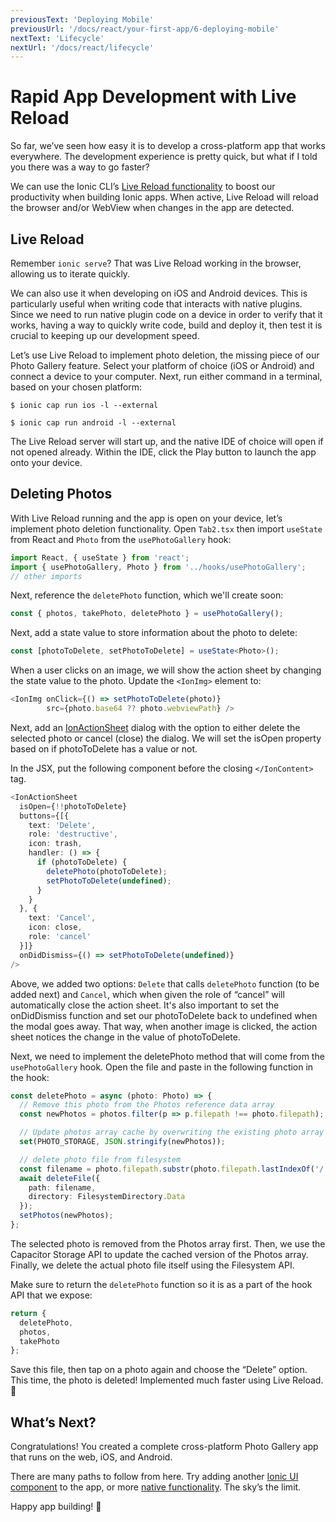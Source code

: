 ```yaml
---
previousText: 'Deploying Mobile'
previousUrl: '/docs/react/your-first-app/6-deploying-mobile'
nextText: 'Lifecycle'
nextUrl: '/docs/react/lifecycle'
---
```


# Rapid App Development with Live Reload

So far, we’ve seen how easy it is to develop a cross-platform app that works everywhere. The development experience is pretty quick, but what if I told you there was a way to go faster?

We can use the Ionic CLI’s [Live Reload functionality](https://ionicframework.com/docs/cli/livereload) to boost our productivity when building Ionic apps. When active, Live Reload will reload the browser and/or WebView when changes in the app are detected.

## Live Reload

Remember `ionic serve`? That was Live Reload working in the browser, allowing us to iterate quickly.

We can also use it when developing on iOS and Android devices. This is particularly useful when writing code that interacts with native plugins. Since we need to run native plugin code on a device in order to verify that it works, having a way to quickly write code, build and deploy it, then test it is crucial to keeping up our development speed.

Let’s use Live Reload to implement photo deletion, the missing piece of our Photo Gallery feature. Select your platform of choice (iOS or Android) and connect a device to your computer. Next, run either command in a terminal, based on your chosen platform:

```shell
$ ionic cap run ios -l --external

$ ionic cap run android -l --external
```

The Live Reload server will start up, and the native IDE of choice will open if not opened already. Within the IDE, click the Play button to launch the app onto your device.

## Deleting Photos

With Live Reload running and the app is open on your device, let’s implement photo deletion functionality. Open `Tab2.tsx` then import `useState` from React and `Photo` from the `usePhotoGallery` hook:

```typescript
import React, { useState } from 'react';
import { usePhotoGallery, Photo } from '../hooks/usePhotoGallery';
// other imports
```

Next, reference the `deletePhoto` function, which we'll create soon:

```typescript
const { photos, takePhoto, deletePhoto } = usePhotoGallery();
```

Next, add a state value to store information about the photo to delete:

```typescript
const [photoToDelete, setPhotoToDelete] = useState<Photo>();
```

When a user clicks on an image, we will show the action sheet by changing the state value to the photo. Update the `<IonImg>` element to:

```typescript
<IonImg onClick={() => setPhotoToDelete(photo)} 
        src={photo.base64 ?? photo.webviewPath} />
```

Next, add an [IonActionSheet](https://ionicframework.com/docs/api/action-sheet) dialog with the option to either delete the selected photo or cancel (close) the dialog. We will set the isOpen property based on if photoToDelete has a value or not.

In the JSX, put the following component before the closing `</IonContent>` tag.

```typescript
<IonActionSheet
  isOpen={!!photoToDelete}
  buttons={[{
    text: 'Delete',
    role: 'destructive',
    icon: trash,
    handler: () => {
      if (photoToDelete) {
        deletePhoto(photoToDelete);
        setPhotoToDelete(undefined);
      }
    }
  }, {
    text: 'Cancel',
    icon: close,
    role: 'cancel'
  }]}
  onDidDismiss={() => setPhotoToDelete(undefined)}
/>
```

Above, we added two options: `Delete` that calls `deletePhoto` function (to be added next) and `Cancel`, which when given the role of “cancel” will automatically close the action sheet. It's also important to set the onDidDismiss function and set our photoToDelete back to undefined when the modal goes away. That way, when another image is clicked, the action sheet notices the change in the value of photoToDelete.

Next, we need to implement the deletePhoto method that will come from the `usePhotoGallery` hook. Open the file and paste in the following function in the hook:

```typescript
const deletePhoto = async (photo: Photo) => {
  // Remove this photo from the Photos reference data array
  const newPhotos = photos.filter(p => p.filepath !== photo.filepath);

  // Update photos array cache by overwriting the existing photo array
  set(PHOTO_STORAGE, JSON.stringify(newPhotos));

  // delete photo file from filesystem
  const filename = photo.filepath.substr(photo.filepath.lastIndexOf('/') + 1);
  await deleteFile({
    path: filename,
    directory: FilesystemDirectory.Data
  });
  setPhotos(newPhotos);
};
```

The selected photo is removed from the Photos array first. Then, we use the Capacitor Storage API to update the cached version of the Photos array. Finally, we delete the actual photo file itself using the Filesystem API.

Make sure to return the `deletePhoto` function so it is as a part of the hook API that we expose:

```typescript
return {
  deletePhoto,
  photos,
  takePhoto
};
```

Save this file, then tap on a photo again and choose the “Delete” option. This time, the photo is deleted! Implemented much faster using Live Reload. 💪

## What’s Next?

Congratulations! You created a complete cross-platform Photo Gallery app that runs on the web, iOS, and Android.

There are many paths to follow from here. Try adding another [Ionic UI component](https://ionicframework.com/docs/components) to the app, or more [native functionality](https://capacitor.ionicframework.com/docs/apis). The sky’s the limit.

Happy app building! 💙
